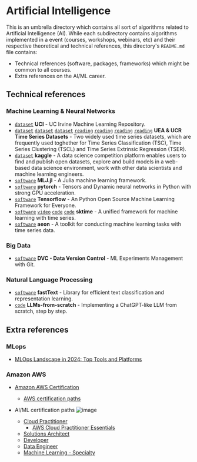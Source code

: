 # Artificial Intelligence

This is an umbrella directory which contains all sort of algorithms related to Artificial Intelligence (AI). While each subdirectory contains algorithms implemented in a event (courses, workshops, webinars, etc) and their respective theoretical and technical references, this directory's `README.md` file contains:

- Technical references (software, packages, frameworks) which might be common to all courses.
- Extra references on the AI/ML career.

## Technical references

### Machine Learning & Neural Networks

- [`dataset`](https://archive.ics.uci.edu) **UCI** - UC Irvine Machine Learning Repository.
- [`dataset`](https://www.timeseriesclassification.com/) [`dataset`](http://tseregression.org/) [`dataset`](https://www.cs.ucr.edu/%7Eeamonn/time_series_data_2018/) [`reading`](https://arxiv.org/pdf/2006.10996.pdf) [`reading`](https://arxiv.org/pdf/1810.07758.pdf) [`reading`](https://www.cs.ucr.edu/%7Eeamonn/time_series_data_2018/BriefingDocument2018.pdf) [`reading`](https://arxiv.org/pdf/1811.00075.pdf) **UEA & UCR Time Series Datasets** - Two widely used time series datasets, which are frequently used toghether for Time Series Classification (TSC), Time Series Clustering (TSCL) and Time Series Extrinsic Regression (TSER).
- [`dataset`](https://www.kaggle.com/) **kaggle** - A data science competition platform enables users to find and publish open datasets, explore and build models in a web-based data science environment, work with other data scientists and machine learning engineers.
- [`software`](https://github.com/alan-turing-institute/MLJ.jl) **MLJ.jl** - A Julia machine learning framework.
- [`software`](https://pytorch.org/) **pytorch** - Tensors and Dynamic neural networks in Python with strong GPU acceleration.
- [`software`](https://github.com/tensorflow/tensorflow) **Tensorflow** - An Python Open Source Machine Learning Framework for Everyone.
- [`software`](https://github.com/sktime/sktime) [`video`](https://youtube.com/watch?v=ODspi8-uWgo) [`code`](https://github.com/sktime/sktime-tutorial-pydata-global-2021) [`code`](https://github.com/sktime/sktime/tree/main/examples) **sktime** - A unified framework for machine learning with time series.
- [`software`](https://github.com/aeon-toolkit/aeon) **aeon** - A toolkit for conducting machine learning tasks with time series data.

### Big Data

- [`software`](https://github.com/iterative/dvc) **DVC - Data Version Control** - ML Experiments Management with Git.

### Natural Language Processing
- [`software`](https://fasttext.cc/) **fastText** - Library for efficient text classification and representation learning.
- [`code`](https://github.com/rasbt/LLMs-from-scratch) **LLMs-from-scratch** - Implementing a ChatGPT-like LLM from scratch, step by step.

## Extra references

### MLops

- [MLOps Landscape in 2024: Top Tools and Platforms](https://neptune.ai/blog/mlops-tools-platforms-landscape)

### Amazon AWS

- [Amazon AWS Certification](https://aws.amazon.com/certification/)
  - [AWS certification paths](https://d1.awsstatic.com/training-and-certification/docs/AWS_certification_paths.pdf)

- AI/ML certification paths
  ![image](https://github.com/tapyu/algorithms/assets/22801918/0e53196e-ef36-4e9c-a9a7-eb581dcb6963)

  - [Cloud Practitioner](https://aws.amazon.com/certification/certified-cloud-practitioner/)
    - [AWS Cloud Practitioner Essentials](https://explore.skillbuilder.aws/learn/course/external/view/elearning/134/aws-cloud-practitioner-essentials)
  - [Solutions Architect](https://aws.amazon.com/certification/certified-solutions-architect-associate/)
  - [Developer](https://aws.amazon.com/certification/certified-developer-associate/)
  - [Data Engineer](https://aws.amazon.com/certification/certified-data-engineer-associate/)
  - [Machine Learning - Specialty](https://aws.amazon.com/certification/certified-machine-learning-specialty/)

